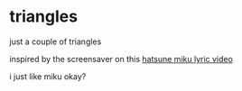 # triangles
just a couple of triangles

inspired by the screensaver on this [hatsune miku lyric video](https://youtu.be/NocXEwsJGOQ)

i just like miku okay?
